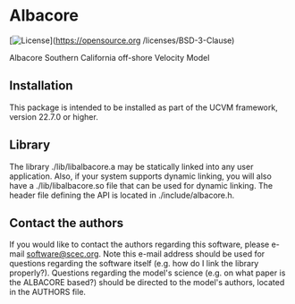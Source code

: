 # Albacore  

[![License](https://img.shields.io/badge/License-BSD_3--Clause-blue.svg)](https://opensource.org
/licenses/BSD-3-Clause)

Albacore Southern California off-shore Velocity Model

## Installation

This package is intended to be installed as part of the UCVM framework,
version 22.7.0 or higher. 

## Library

The library ./lib/libalbacore.a may be statically linked into any
user application. Also, if your system supports dynamic linking,
you will also have a ./lib/libalbacore.so file that can be used
for dynamic linking. The header file defining the API is located
in ./include/albacore.h.

## Contact the authors

If you would like to contact the authors regarding this software,
please e-mail software@scec.org. Note this e-mail address should
be used for questions regarding the software itself (e.g. how
do I link the library properly?). Questions regarding the model's
science (e.g. on what paper is the ALBACORE based?) should be directed
to the model's authors, located in the AUTHORS file.
